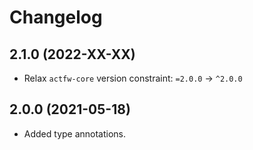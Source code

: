 # Changelog

## 2.1.0 (2022-XX-XX)

- Relax `actfw-core` version constraint: `=2.0.0` -> `^2.0.0`

## 2.0.0 (2021-05-18)

- Added type annotations.
